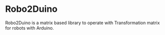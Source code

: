 # Robo2Duino
Robo2Duino is a matrix based library to operate with Transformation matrix for robots with Arduino.
